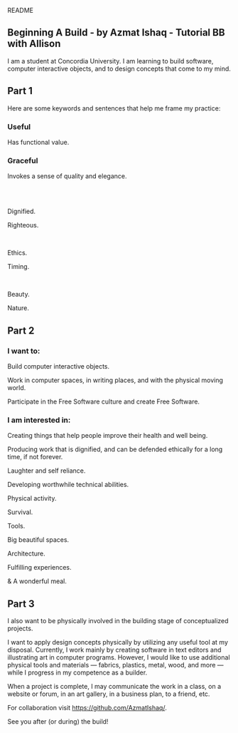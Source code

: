 README

## Beginning A Build - by Azmat Ishaq - Tutorial BB with Allison

I am a student at Concordia University. I am learning to build software, computer interactive objects, and to design concepts that come to my mind.


## Part 1 

Here are some keywords and sentences that help me frame my practice:

### Useful

Has functional value.  

### Graceful

Invokes a sense of quality and elegance.  

</br>
</br>

Dignified.

Righteous.

</br>

Ethics.

Timing.

</br>

Beauty.

Nature.


## Part 2

### I want to:

Build computer interactive objects. 

Work in computer spaces, in writing places, and with the physical moving world.

Participate in the Free Software culture and create Free Software.

### I am interested in:

Creating things that help people improve their health and well being.

Producing work that is dignified, and can be defended ethically for a long time, if not forever.

Laughter and self reliance. 

Developing worthwhile technical abilities.

Physical activity.

Survival.

Tools. 

Big beautiful spaces.

Architecture.

Fulfilling experiences.

& A wonderful meal.


## Part 3

I also want to be physically involved in the building stage of conceptualized projects.

I want to apply design concepts physically by utilizing any useful tool at my disposal. Currently, I work mainly by creating software in text editors and illustrating art in computer programs. However, I would like to use additional physical tools and materials — fabrics, plastics, metal, wood, and more — while I progress in my competence as a builder. 

When a project is complete, I may communicate the work in a class, on a website or forum, in an art gallery, in a business plan, to a friend, etc.

For collaboration visit https://github.com/AzmatIshaq/.

See you after (or during) the build! 


